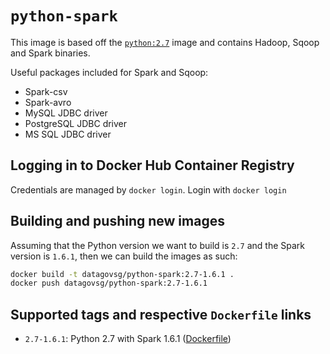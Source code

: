 # `python-spark`

This image is based off the [`python:2.7`](https://hub.docker.com/_/python/) image and
contains Hadoop, Sqoop and Spark binaries.

Useful packages included for Spark and Sqoop:
- Spark-csv
- Spark-avro
- MySQL JDBC driver
- PostgreSQL JDBC driver
- MS SQL JDBC driver

## Logging in to Docker Hub Container Registry
Credentials are managed by `docker login`. Login with `docker login`

## Building and pushing new images
Assuming that the Python version we want to build is `2.7` and the Spark version is `1.6.1`, then we can build
the images as such:

```bash
docker build -t datagovsg/python-spark:2.7-1.6.1 .
docker push datagovsg/python-spark:2.7-1.6.1
```

## Supported tags and respective `Dockerfile` links

- `2.7-1.6.1`: Python 2.7 with Spark 1.6.1 ([Dockerfile](Dockerfile))
